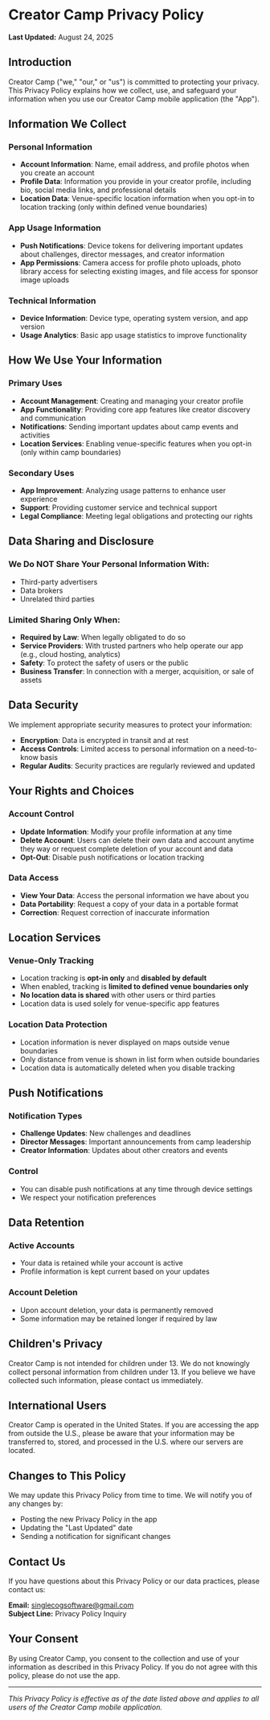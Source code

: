 # Creator Camp Privacy Policy
**Last Updated:** August 24, 2025

## Introduction

Creator Camp ("we," "our," or "us") is committed to protecting your privacy. This Privacy Policy explains how we collect, use, and safeguard your information when you use our Creator Camp mobile application (the "App").

## Information We Collect

### Personal Information
- **Account Information**: Name, email address, and profile photos when you create an account
- **Profile Data**: Information you provide in your creator profile, including bio, social media links, and professional details
- **Location Data**: Venue-specific location information when you opt-in to location tracking (only within defined venue boundaries)

### App Usage Information
- **Push Notifications**: Device tokens for delivering important updates about challenges, director messages, and creator information
- **App Permissions**: Camera access for profile photo uploads, photo library access for selecting existing images, and file access for sponsor image uploads

### Technical Information
- **Device Information**: Device type, operating system version, and app version
- **Usage Analytics**: Basic app usage statistics to improve functionality

## How We Use Your Information

### Primary Uses
- **Account Management**: Creating and managing your creator profile
- **App Functionality**: Providing core app features like creator discovery and communication
- **Notifications**: Sending important updates about camp events and activities
- **Location Services**: Enabling venue-specific features when you opt-in (only within camp boundaries)

### Secondary Uses
- **App Improvement**: Analyzing usage patterns to enhance user experience
- **Support**: Providing customer service and technical support
- **Legal Compliance**: Meeting legal obligations and protecting our rights

## Data Sharing and Disclosure

### We Do NOT Share Your Personal Information With:
- Third-party advertisers
- Data brokers
- Unrelated third parties

### Limited Sharing Only When:
- **Required by Law**: When legally obligated to do so
- **Service Providers**: With trusted partners who help operate our app (e.g., cloud hosting, analytics)
- **Safety**: To protect the safety of users or the public
- **Business Transfer**: In connection with a merger, acquisition, or sale of assets

## Data Security

We implement appropriate security measures to protect your information:
- **Encryption**: Data is encrypted in transit and at rest
- **Access Controls**: Limited access to personal information on a need-to-know basis
- **Regular Audits**: Security practices are regularly reviewed and updated

## Your Rights and Choices

### Account Control
- **Update Information**: Modify your profile information at any time
- **Delete Account**: Users can delete their own data and account anytime they way or request complete deletion of your account and data
- **Opt-Out**: Disable push notifications or location tracking

### Data Access
- **View Your Data**: Access the personal information we have about you
- **Data Portability**: Request a copy of your data in a portable format
- **Correction**: Request correction of inaccurate information

## Location Services

### Venue-Only Tracking
- Location tracking is **opt-in only** and **disabled by default**
- When enabled, tracking is **limited to defined venue boundaries only**
- **No location data is shared** with other users or third parties
- Location data is used solely for venue-specific app features

### Location Data Protection
- Location information is never displayed on maps outside venue boundaries
- Only distance from venue is shown in list form when outside boundaries
- Location data is automatically deleted when you disable tracking

## Push Notifications

### Notification Types
- **Challenge Updates**: New challenges and deadlines
- **Director Messages**: Important announcements from camp leadership
- **Creator Information**: Updates about other creators and events

### Control
- You can disable push notifications at any time through device settings
- We respect your notification preferences

## Data Retention

### Active Accounts
- Your data is retained while your account is active
- Profile information is kept current based on your updates

### Account Deletion
- Upon account deletion, your data is permanently removed 
- Some information may be retained longer if required by law

## Children's Privacy

Creator Camp is not intended for children under 13. We do not knowingly collect personal information from children under 13. If you believe we have collected such information, please contact us immediately.

## International Users

Creator Camp is operated in the United States. If you are accessing the app from outside the U.S., please be aware that your information may be transferred to, stored, and processed in the U.S. where our servers are located.

## Changes to This Policy

We may update this Privacy Policy from time to time. We will notify you of any changes by:
- Posting the new Privacy Policy in the app
- Updating the "Last Updated" date
- Sending a notification for significant changes

## Contact Us

If you have questions about this Privacy Policy or our data practices, please contact us:

**Email:** singlecogsoftware@gmail.com  
**Subject Line:** Privacy Policy Inquiry

## Your Consent

By using Creator Camp, you consent to the collection and use of your information as described in this Privacy Policy. If you do not agree with this policy, please do not use the app.

---

*This Privacy Policy is effective as of the date listed above and applies to all users of the Creator Camp mobile application.*
